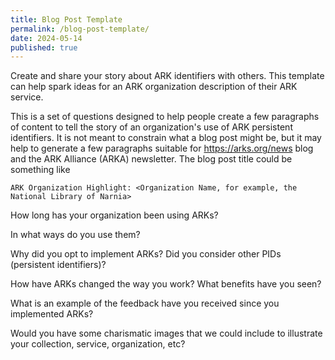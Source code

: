 ```yaml
---
title: Blog Post Template
permalink: /blog-post-template/
date: 2024-05-14
published: true
---
```


Create and share your story about ARK identifiers with others. This template can
help spark ideas for an ARK organization description of their ARK service.

<!--more-->

This is a set of questions designed to help people create a few paragraphs of 
content to tell the story of an organization's use of ARK persistent identifiers. 
It is not meant to constrain what a blog post might be, but it may help to generate 
a few paragraphs suitable for https://arks.org/news blog and the ARK Alliance (ARKA) 
newsletter. The blog post title could be something like

    ARK Organization Highlight: <Organization Name, for example, the National Library of Narnia>
 
How long has your organization been using ARKs?
 
In what ways do you use them?
 
Why did you opt to implement ARKs? Did you consider other PIDs (persistent identifiers)?
 
How have ARKs changed the way you work? What benefits have you seen?
 
What is an example of the feedback have you received since you implemented ARKs?

Would you have some charismatic images that we could include to illustrate your collection, service, organization, etc?
